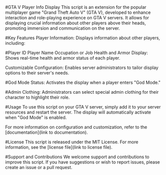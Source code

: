 #GTA V Player Info Display
This script is an extension for the popular multiplayer game "Grand Theft Auto V" (GTA V), developed to enhance interaction and role-playing experience on GTA V servers. It allows for displaying crucial information about other players above their heads, promoting immersion and communication on the server.

#Key Features
Player Information: Displays information about other players, including:

#Player ID
Player Name
Occupation or Job
Health and Armor Display: Shows real-time health and armor status of each player.

Customizable Configuration: Enables server administrators to tailor display options to their server's needs.

#God Mode Status: Activates the display when a player enters "God Mode."

#Admin Clothing: Administrators can select special admin clothing for their character to highlight their role.

#Usage
To use this script on your GTA V server, simply add it to your server resources and restart the server. The display will automatically activate when "God Mode" is enabled.

For more information on configuration and customization, refer to the [documentation](link to documentation).

#License
This script is released under the MIT License. For more information, see the [license file](link to license file).

#Support and Contributions
We welcome support and contributions to improve this script. If you have suggestions or wish to report issues, please create an issue or a pull request.
